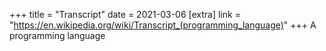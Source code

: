 +++
title = "Transcript"
date = 2021-03-06
[extra]
link = "https://en.wikipedia.org/wiki/Transcript_(programming_language)"
+++
A programming language

